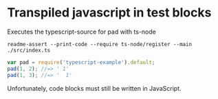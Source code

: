 # Transpiled javascript in test blocks

Executes the typescript-source for pad with ts-node

```
readme-assert --print-code --require ts-node/register --main ./src/index.ts
```

```js test
var pad = require('typescript-example').default;
pad(1, 2); //=> ' 1'
pad(1, 3); //=> '  1'
```

Unfortunately, code blocks must still be written in JavaScript.
